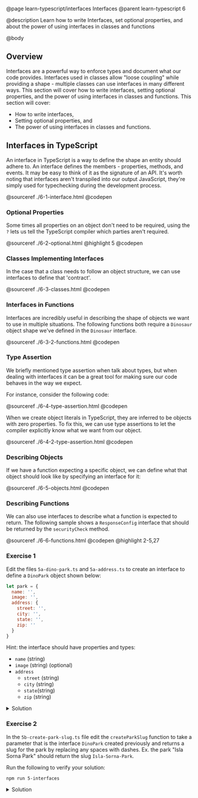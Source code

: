 @page learn-typescript/interfaces Interfaces
@parent learn-typescript 6

@description Learn how to write Interfaces, set optional properties, and about the power of using interfaces in classes and functions

@body

## Overview


Interfaces are a powerful way to enforce types and document what our code provides. Interfaces used in classes allow "loose coupling" while providing a shape - multiple classes can use interfaces in many different ways. This section will cover how to write interfaces, setting optional properties, and the power of using interfaces in classes and functions. This section will cover:

- How to write interfaces,
- Setting optional properties, and
- The power of using interfaces in classes and functions.

## Interfaces in TypeScript

An interface in TypeScript is a way to define the shape an entity should adhere to. An interface defines the members - properties, methods, and events. It may be easy to think of it as the signature of an API. It's worth noting that interfaces aren't transpiled into our output JavaScript, they're simply used for typechecking during the development process.

@sourceref ./6-1-interface.html
@codepen

### Optional Properties

Some times all properties on an object don't need to be required, using the ``?`` lets us tell the TypeScript compiler which parties aren't required.

@sourceref ./6-2-optional.html
@highlight 5
@codepen

### Classes Implementing Interfaces

In the case that a class needs to follow an object structure, we can use interfaces to define that 'contract'.

@sourceref ./6-3-classes.html
@codepen

### Interfaces in Functions

Interfaces are incredibly useful in describing the shape of objects we want to use in multiple situations. The following functions both require a ``Dinosaur`` object shape we've defined in the ``Dinosaur`` interface.

@sourceref ./6-3-2-functions.html
@codepen

### Type Assertion

We briefly mentioned type assertion when talk about types, but when dealing with interfaces it can be a great tool for making sure our code behaves in the way we expect.

For instance, consider the following code:

@sourceref ./6-4-type-assertion.html
@codepen

When we create object literals in TypeScript, they are inferred to be objects with zero properties. To fix this, we can use type assertions to let the compiler explicitly know what we want from our object.

@sourceref ./6-4-2-type-assertion.html
@codepen


### Describing Objects

If we have a function expecting a specific object, we can define what that object should look like by specifying an interface for it:

@sourceref ./6-5-objects.html
@codepen

### Describing Functions

We can also use interfaces to describe what a function is expected to return. The following sample shows a ``ResponseConfig`` interface that should be returned by the ``securityCheck`` method.

@sourceref ./6-6-functions.html
@codepen
@highlight 2-5,27

### Exercise 1

Edit the files `5a-dino-park.ts` and `5a-address.ts` to create an interface to define a ``DinoPark`` object shown below:

```javascript
let park = {
  name: '',
  image: '',
  address: {
    street: '',
    city: '',
    state: '',
    zip: ''
  }
}
```

Hint: the interface should have properties and types:

- ``name`` (string)
- ``image`` (string) (optional)
- ``address``
  - ``street`` (string)
  - ``city`` (string)
  - ``state``(string)
  - ``zip`` (string)

<details>
<summary>Solution</summary>

__5a-dino-park.ts__

```typescript
import Address from "./5a-address";

interface DinoPark {
  name: string;
  image?: string;
  address: Address;
 }

export default DinoPark;
```

__5a-address.ts__

```typescript
interface Address {
  street: string;
  city: string;
  state: string;
  zip: string
}

export default Address;
```

</details>

### Exercise 2

In the `5b-create-park-slug.ts` file edit the ``createParkSlug`` function to take a parameter that is the interface ```DinoPark``` created previously and returns a slug for the park by replacing any spaces with dashes. Ex. the park "Isla Sorna Park" should return the slug `Isla-Sorna-Park`.

Run the following to verify your solution:

```shell
npm run 5-interfaces
```

<details>
<summary>Solution</summary>

```typescript
import DinoPark from "./5a-dino-park";

export function createParkSlug(dinoPark: DinoPark) {
  return dinoPark.name.replace(/ /g, '-');
}
```

</details>
